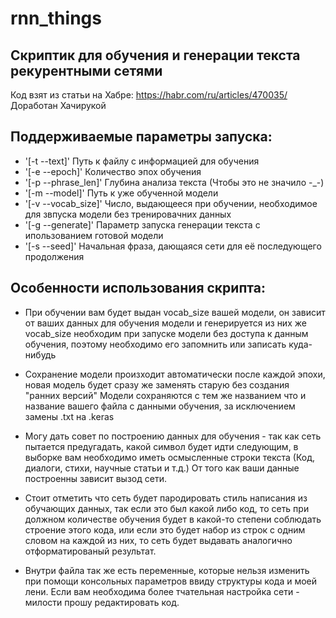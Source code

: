 # rnn_things
## Скриптик для обучения и генерации текста рекурентными сетями

Код взят из статьи на Хабре: https://habr.com/ru/articles/470035/
Доработан Хачирукой 

## Поддерживаемые параметры запуска:
* '[-t --text]'          Путь к файлу с информацией для обучения 
* '[-e --epoch]'         Количество эпох обучения 
* '[-p --phrase_len]'    Глубина анализа текста (Чтобы это не значило -_-) 
* '[-m --model]'         Путь к уже обученной модели 
* '[-v --vocab_size]'    Число, выдающееся при обучении, необходимое для звпуска модели без тренировачних данных 
* '[-g --generate]'      Параметр запуска генерации текста с ипользованием готовой модели 
* '[-s --seed]'          Начальная фраза, дающаяся сети для её последующего продолжения 

## Особенности использования скрипта: 
* При обучении вам будет выдан vocab_size вашей модели, он зависит от ваших данных для обучения модели и генерируется из них же 
vocab_size необходим при запуске модели без доступа к данным обучения, поэтому необходимо его запомнить или записать куда-нибудь 

* Сохранение модели произходит автоматически после каждой эпохи, новая модель будет сразу же заменять старую без создания "ранних версий" 
Модели сохраняются с тем же названием что и название вашего файла с данными обучения, за исключением замены .txt на .keras 

* Могу дать совет по построению данных для обучения - так как сеть пытается предугадать, какой символ будет идти следующим, 
в выборке вам необходимо иметь осмысленные строки текста (Код, диалоги, стихи, научные статьи и т.д.) От того как ваши данные 
построенны зависит вызод сети. 
 
* Стоит отметить что сеть будет пародировать стиль написания из обучающих данных, так если это был какой либо код, то сеть при 
должном количестве обучения будет в какой-то степени соблюдать строение этого кода, или если это будет набор из строк с одним 
словом на каждой из них, то сеть будет выдавать аналогично отформатированый результат. 

* Внутри файла так же есть переменные, которые нельзя изменить при помощи консольных параметров ввиду структуры кода и моей лени. 
Если вам необходима более тчательная настройка сети - милости прошу редактировать код. 
